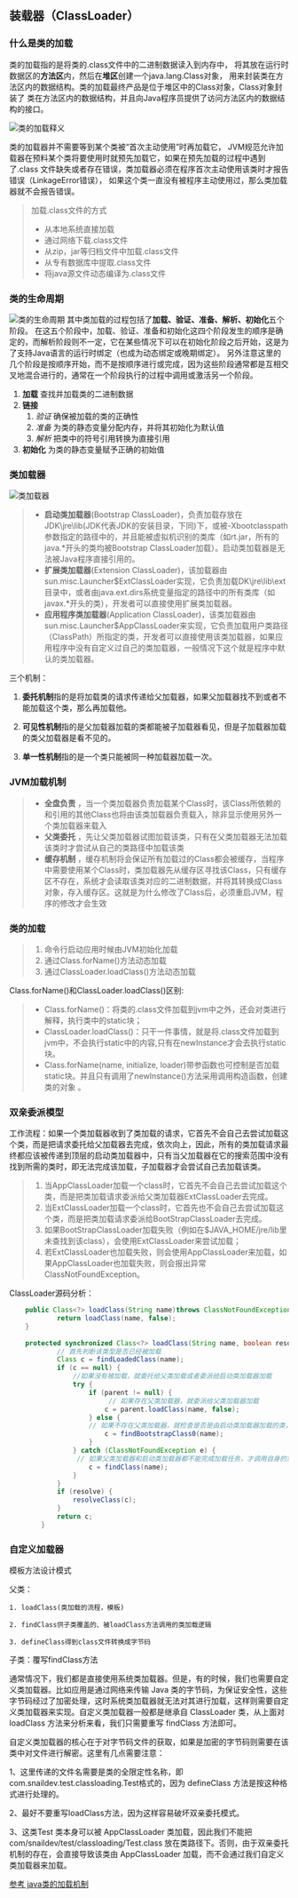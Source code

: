 ## 装载器（ClassLoader）
### 什么是类的加载
类的加载指的是将类的.class文件中的二进制数据读入到内存中，
将其放在运行时数据区的**方法区**内，然后在**堆区**创建一个java.lang.Class对象，
用来封装类在方法区内的数据结构。类的加载最终产品是位于堆区中的Class对象，Class对象封装了
类在方法区内的数据结构，并且向Java程序员提供了访问方法区内的数据结构的接口。

![类的加载释义](/images/loader.png)

类的加载器并不需要等到某个类被“首次主动使用”时再加载它，
JVM规范允许加载器在预料某个类将要使用时就预先加载它，如果在预先加载的过程中遇到了.class
文件缺失或者存在错误，类加载器必须在程序首次主动使用该类时才报告错误（LinkageError错误），
如果这个类一直没有被程序主动使用过，那么类加载器就不会报告错误。
> 加载.class文件的方式
> - 从本地系统直接加载
> - 通过网络下载.class文件
> - 从zip，jar等归档文件中加载.class文件
> - 从专有数据库中提取.class文件
> - 将java源文件动态编译为.class文件

### 类的生命周期

![类的生命周期](/images/classlifecycle.png)
其中类加载的过程包括了**加载、验证、准备、解析、初始化**五个阶段。
在这五个阶段中，加载、验证、准备和初始化这四个阶段发生的顺序是确定的，而解析阶段则不一定，它在某些情况下可以在初始化阶段之后开始，这是为了支持Java语言的运行时绑定（也成为动态绑定或晚期绑定）。
另外注意这里的几个阶段是按顺序开始，而不是按顺序进行或完成，因为这些阶段通常都是互相交叉地混合进行的，通常在一个阶段执行的过程中调用或激活另一个阶段。
1. **加载** 查找并加载类的二进制数据
2. **链接**
   1. _验证_ 确保被加载的类的正确性
   2. _准备_ 为类的静态变量分配内存，并将其初始化为默认值
   3. _解析_ 把类中的符号引用转换为直接引用
3. **初始化** 为类的静态变量赋予正确的初始值


### 类加载器

![类加载器](/images/ClassLoaders.jpg)

> - **启动类加载器**(Bootstrap ClassLoader)，负责加载存放在JDK\jre\lib(JDK代表JDK的安装目录，下同)下，或被-Xbootclasspath参数指定的路径中的，并且能被虚拟机识别的类库（如rt.jar，所有的java.*开头的类均被Bootstrap ClassLoader加载）。启动类加载器是无法被Java程序直接引用的。
> - **扩展类加载器**(Extension ClassLoader)，该加载器由sun.misc.Launcher$ExtClassLoader实现，它负责加载DK\jre\lib\ext目录中，或者由java.ext.dirs系统变量指定的路径中的所有类库（如javax.*开头的类），开发者可以直接使用扩展类加载器。
> - **应用程序类加载器**(Application ClassLoader)，该类加载器由sun.misc.Launcher$AppClassLoader来实现，它负责加载用户类路径（ClassPath）所指定的类，开发者可以直接使用该类加载器，如果应用程序中没有自定义过自己的类加载器，一般情况下这个就是程序中默认的类加载器。

三个机制：

1. **委托机制**指的是将加载类的请求传递给父加载器，如果父加载器找不到或者不能加载这个类，那么再加载他。

2. **可见性机制**指的是父加载器加载的类都能被子加载器看见，但是子加载器加载的类父加载器是看不见的。

3. **单一性机制**指的是一个类只能被同一种加载器加载一次。

### JVM加载机制
> - **全盘负责** ，当一个类加载器负责加载某个Class时，该Class所依赖的和引用的其他Class也将由该类加载器负责载入，除非显示使用另外一个类加载器来载入
> - **父类委托** ，先让父类加载器试图加载该类，只有在父类加载器无法加载该类时才尝试从自己的类路径中加载该类
> - **缓存机制** ，缓存机制将会保证所有加载过的Class都会被缓存，当程序中需要使用某个Class时，类加载器先从缓存区寻找该Class，只有缓存区不存在，系统才会读取该类对应的二进制数据，并将其转换成Class对象，存入缓存区。这就是为什么修改了Class后，必须重启JVM，程序的修改才会生效

### 类的加载
> 1. 命令行启动应用时候由JVM初始化加载
> 2. 通过Class.forName()方法动态加载
> 3. 通过ClassLoader.loadClass()方法动态加载

Class.forName()和ClassLoader.loadClass()区别:
> - Class.forName()：将类的.class文件加载到jvm中之外，还会对类进行解释，执行类中的static块；
> - ClassLoader.loadClass()：只干一件事情，就是将.class文件加载到jvm中，不会执行static中的内容,只有在newInstance才会去执行static块。
> - Class.forName(name, initialize, loader)带参函数也可控制是否加载static块。并且只有调用了newInstance()方法采用调用构造函数，创建类的对象 。

### 双亲委派模型
工作流程：如果一个类加载器收到了类加载的请求，它首先不会自己去尝试加载这个类，而是把请求委托给父加载器去完成，依次向上，因此，所有的类加载请求最终都应该被传递到顶层的启动类加载器中，只有当父加载器在它的搜索范围中没有找到所需的类时，即无法完成该加载，子加载器才会尝试自己去加载该类。
 > 1. 当AppClassLoader加载一个class时，它首先不会自己去尝试加载这个类，而是把类加载请求委派给父类加载器ExtClassLoader去完成。
 > 2. 当ExtClassLoader加载一个class时，它首先也不会自己去尝试加载这个类，而是把类加载请求委派给BootStrapClassLoader去完成。
 > 3. 如果BootStrapClassLoader加载失败（例如在$JAVA_HOME/jre/lib里未查找到该class），会使用ExtClassLoader来尝试加载；
 > 4. 若ExtClassLoader也加载失败，则会使用AppClassLoader来加载，如果AppClassLoader也加载失败，则会报出异常ClassNotFoundException。

ClassLoader源码分析：
```java
    public Class<?> loadClass(String name)throws ClassNotFoundException {
            return loadClass(name, false);
    }
    
    protected synchronized Class<?> loadClass(String name, boolean resolve)throws ClassNotFoundException {
            // 首先判断该类型是否已经被加载
            Class c = findLoadedClass(name);
            if (c == null) {
                //如果没有被加载，就委托给父类加载或者委派给启动类加载器加载
                try {
                    if (parent != null) {
                         // 如果存在父类加载器，就委派给父类加载器加载
                        c = parent.loadClass(name, false);
                    } else {
                    // 如果不存在父类加载器，就检查是否是由启动类加载器加载的类，通过调用本地方法native Class findBootstrapClass(String name)
                        c = findBootstrapClass0(name);
                    }
                } catch (ClassNotFoundException e) {
                 // 如果父类加载器和启动类加载器都不能完成加载任务，才调用自身的加载功能
                    c = findClass(name);
                }
            }
            if (resolve) {
                resolveClass(c);
            }
            return c;
        }
```

### 自定义加载器
模板方法设计模式

父类：
    
    1. loadClass(类加载的流程，模板)
    
    2. findClass供子类覆盖的、被loadClass方法调用的类加载逻辑
     
    3. defineClass得到class文件转换成字节码
   
子类：覆写findClass方法

通常情况下，我们都是直接使用系统类加载器。但是，有的时候，我们也需要自定义类加载器。比如应用是通过网络来传输 Java 类的字节码，为保证安全性，这些字节码经过了加密处理，这时系统类加载器就无法对其进行加载，这样则需要自定义类加载器来实现。自定义类加载器一般都是继承自 ClassLoader 类，从上面对 loadClass 方法来分析来看，我们只需要重写 findClass 方法即可。

自定义类加载器的核心在于对字节码文件的获取，如果是加密的字节码则需要在该类中对文件进行解密。这里有几点需要注意：

1、这里传递的文件名需要是类的全限定性名称，即com.snaildev.test.classloading.Test格式的，因为 defineClass 方法是按这种格式进行处理的。

2、最好不要重写loadClass方法，因为这样容易破坏双亲委托模式。

3、这类Test 类本身可以被 AppClassLoader 类加载，因此我们不能把 com/snaildev/test/classloading/Test.class 放在类路径下。否则，由于双亲委托机制的存在，会直接导致该类由 AppClassLoader 加载，而不会通过我们自定义类加载器来加载。


[参考 java类的加载机制](http://www.cnblogs.com/ityouknow/p/5603287.html)